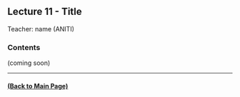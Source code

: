 ## Lecture 11 - Title
Teacher: name (ANITI)



### Contents

(coming soon)

---
#### [(Back to Main Page)](../index.md)
